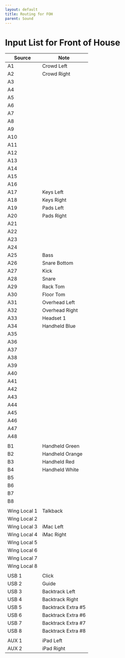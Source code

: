 ```yaml
---
layout: default
title: Routing for FOH
parent: Sound
---
```


# Input List for Front of House

| Source | Note |
| --- | --- |
| A1 | Crowd Left |
| A2 | Crowd Right |
| A3 | |
| A4 | |
| A5 | |
| A6 | |
| A7 | |
| A8 | |
| A9 | |
| A10 | |
| A11 | |
| A12 | |
| A13 | |
| A14 | |
| A15 | |
| A16 | |
| A17 | Keys Left |
| A18 | Keys Right |
| A19 | Pads Left |
| A20 | Pads Right |
| A21 | |
| A22 | |
| A23 | |
| A24 | |
| A25 | Bass |
| A26 | Snare Bottom |
| A27 | Kick |
| A28 | Snare |
| A29 | Rack Tom |
| A30 | Floor Tom |
| A31 | Overhead Left |
| A32 | Overhead Right |
| A33 | Headset 1 |
| A34 | Handheld Blue |
| A35 | |
| A36 | |
| A37 | |
| A38 | |
| A39 | |
| A40 | |
| A41 | |
| A42 | |
| A43 | |
| A44 | |
| A45 | |
| A46 | |
| A47 | |
| A48 | |
| | |
| B1 | Handheld Green |
| B2 | Handheld Orange |
| B3 | Handheld Red |
| B4 | Handheld White |
| B5 | |
| B6 | |
| B7 | |
| B8 | |
| | |
| Wing Local 1 | Talkback |
| Wing Local 2 | |
| Wing Local 3 | iMac Left |
| Wing Local 4 | iMac Right |
| Wing Local 5 | |
| Wing Local 6 | |
| Wing Local 7 | |
| Wing Local 8 | |
| | |
| USB 1 | Click |
| USB 2 | Guide |
| USB 3 | Backtrack Left |
| USB 4 | Backtrack Right |
| USB 5 | Backtrack Extra #5 |
| USB 6 | Backtrack Extra #6 |
| USB 7 | Backtrack Extra #7 |
| USB 8 | Backtrack Extra #8 |
| | |
| AUX 1 | iPad Left |
| AUX 2 | iPad Right |
